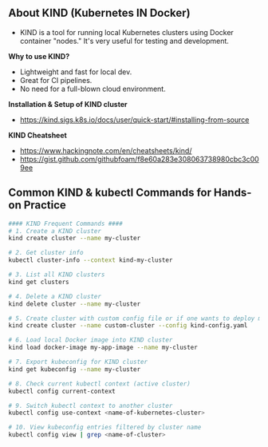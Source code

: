 ## About KIND (Kubernetes IN Docker)
- KIND is a tool for running local Kubernetes clusters using Docker container "nodes." It's very useful for testing and development.

**Why to use KIND?**
- Lightweight and fast for local dev.
- Great for CI pipelines.
- No need for a full-blown cloud environment.

**Installation & Setup of KIND cluster**
- https://kind.sigs.k8s.io/docs/user/quick-start/#installing-from-source

**KIND Cheatsheet**
- https://www.hackingnote.com/en/cheatsheets/kind/
- https://gist.github.com/githubfoam/f8e60a283e308063738980cbc3c009ee

## Common KIND & kubectl Commands for Hands-on Practice

```bash
#### KIND Frequent Commands ####
# 1. Create a KIND cluster
kind create cluster --name my-cluster

# 2. Get cluster info
kubectl cluster-info --context kind-my-cluster

# 3. List all KIND clusters
kind get clusters

# 4. Delete a KIND cluster
kind delete cluster --name my-cluster

# 5. Create cluster with custom config file or if one wants to deploy multi-node cluster
kind create cluster --name custom-cluster --config kind-config.yaml

# 6. Load local Docker image into KIND cluster
kind load docker-image my-app-image --name my-cluster

# 7. Export kubeconfig for KIND cluster
kind get kubeconfig --name my-cluster

# 8. Check current kubectl context (active cluster)
kubectl config current-context

# 9. Switch kubectl context to another cluster
kubectl config use-context <name-of-kubernetes-cluster>

# 10. View kubeconfig entries filtered by cluster name
kubectl config view | grep <name-of-cluster>
```
